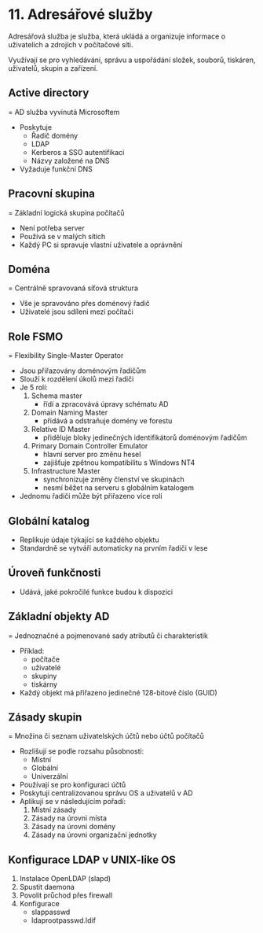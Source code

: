 # 11. Adresářové služby
Adresářová služba je služba, která ukládá a organizuje informace o uživatelích a zdrojích v počítačové síti.

Využívají se pro vyhledávání, správu a uspořádání složek, souborů, tiskáren, uživatelů, skupin a zařízení.

## Active directory
= AD služba vyvinutá Microsoftem
- Poskytuje
	- Řadič domény
	- LDAP
	- Kerberos a SSO autentifikaci
	- Názvy založené na DNS
- Vyžaduje funkční DNS

## Pracovní skupina
= Základní logická skupina počítačů
- Není potřeba server
- Používá se v malých sítích
- Každý PC si spravuje vlastní uživatele a oprávnění

## Doména
= Centrálně spravovaná síťová struktura
- Vše je spravováno přes doménový řadič
- Uživatelé jsou sdíleni mezi počítači

## Role FSMO
= Flexibility Single-Master Operator
- Jsou přiřazovány doménovým řadičům
- Slouží k rozdělení úkolů mezi řadiči
- Je 5 rolí:
	1. Schema master
		- řídí a zpracovává úpravy schématu AD
	2. Domain Naming Master
		- přidává a odstraňuje domény ve forestu
	3. Relative ID Master
		- přiděluje bloky jedinečných identifikátorů doménovým řadičům
	4. Primary Domain Controller Emulator
		- hlavní server pro změnu hesel
		- zajišťuje zpětnou kompatibilitu s Windows NT4
	5. Infrastructure Master
		- synchronizuje změny členství ve skupinách
		- nesmí běžet na serveru s globálním katalogem
- Jednomu řadiči může být přiřazeno více rolí

## Globální katalog
- Replikuje údaje týkající se každého objektu
- Standardně se vytváří automaticky na prvním řadiči v lese

## Úroveň funkčnosti
- Udává, jaké pokročilé funkce budou k dispozici

## Základní objekty AD
= Jednoznačné a pojmenované sady atributů či charakteristik
- Příklad:
	- počítače
	- uživatelé
	- skupiny
	- tiskárny
- Každý objekt má přiřazeno jedinečné 128-bitové číslo (GUID)

## Zásady skupin
= Množina či seznam uživatelských účtů nebo účtů počítačů
- Rozlišují se podle rozsahu působnosti:
	- Místní
	- Globální
	- Univerzální
- Používají se pro konfiguraci účtů
- Poskytují centralizovanou správu OS a uživatelů v AD
- Aplikují se v následujícím pořadí:
	1. Místní zásady
	2. Zásady na úrovni místa
	3. Zásady na úrovni domény
	4. Zásady na úrovni organizační jednotky

## Konfigurace LDAP v UNIX-like OS
1. Instalace OpenLDAP (slapd)
2. Spustit daemona
3. Povolit průchod přes firewall
4. Konfigurace
	- slappasswd
	- ldaprootpasswd.ldif